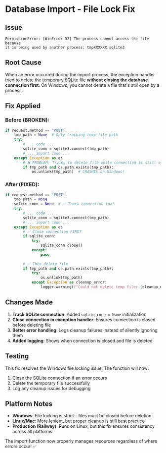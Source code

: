 # Database Import - File Lock Fix

## Issue
```
PermissionError: [WinError 32] The process cannot access the file because 
it is being used by another process: tmpXXXXXX.sqlite3
```

## Root Cause
When an error occurred during the import process, the exception handler tried to delete the temporary SQLite file **without closing the database connection first**. On Windows, you cannot delete a file that's still open by a process.

## Fix Applied

### Before (BROKEN):
```python
if request.method == 'POST':
    tmp_path = None  # Only tracking temp file path
    try:
        # ... code ...
        sqlite_conn = sqlite3.connect(tmp_path)
        # ... import code ...
    except Exception as e:
        # ❌ PROBLEM: Trying to delete file while connection is still open!
        if tmp_path and os.path.exists(tmp_path):
            os.unlink(tmp_path)  # CRASHES on Windows!
```

### After (FIXED):
```python
if request.method == 'POST':
    tmp_path = None
    sqlite_conn = None  # ✅ Track connection too!
    try:
        # ... code ...
        sqlite_conn = sqlite3.connect(tmp_path)
        # ... import code ...
    except Exception as e:
        # ✅ Close connection FIRST
        if sqlite_conn:
            try:
                sqlite_conn.close()
            except:
                pass
        
        # ✅ Then delete file
        if tmp_path and os.path.exists(tmp_path):
            try:
                os.unlink(tmp_path)
            except Exception as cleanup_error:
                logger.warning(f"Could not delete temp file: {cleanup_error}")
```

## Changes Made

1. **Track SQLite connection**: Added `sqlite_conn = None` initialization
2. **Close connection in exception handler**: Ensures connection is closed before deleting file
3. **Better error handling**: Logs cleanup failures instead of silently ignoring them
4. **Added logging**: Shows when connection is closed and file is deleted

## Testing

This fix resolves the Windows file locking issue. The function will now:
1. Close the SQLite connection if an error occurs
2. Delete the temporary file successfully
3. Log any cleanup issues for debugging

## Platform Notes

- **Windows**: File locking is strict - files must be closed before deletion
- **Linux/Mac**: More lenient, but proper cleanup is still best practice
- **Production (Railway)**: Runs on Linux, but this fix ensures consistency across all platforms

The import function now properly manages resources regardless of where errors occur! ✅
